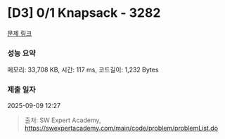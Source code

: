 # [D3] 0/1 Knapsack - 3282 

[문제 링크](https://swexpertacademy.com/main/code/problem/problemDetail.do?contestProbId=AWBJAVpqrzQDFAWr) 

### 성능 요약

메모리: 33,708 KB, 시간: 117 ms, 코드길이: 1,232 Bytes

### 제출 일자

2025-09-09 12:27



> 출처: SW Expert Academy, https://swexpertacademy.com/main/code/problem/problemList.do